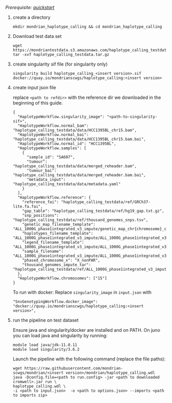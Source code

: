 

*Prerequisite: [quickstart](README.md)*


1. create a directory 
    ```
    mkdir mondrian_haplotype_calling && cd mondrian_haplotype_calling
    ```
2. Download test data set

    ```
    wget https://mondriantestdata.s3.amazonaws.com/haplotype_calling_testdata.tar.gz
    tar -xvf haplotype_calling_testdata.tar.gz
    ```
3. create singularity sif file (for singularity only)
    ```
    singularity build haplotype_calling_<insert version>.sif docker://quay.io/mondrianscwgs/haplotype_calling:<insert version>
    ```


4. create input json file

    replace `<path to refdir>` with the reference dir we downloaded in the beginning of this guide.
    
    ```
    {
      "HaplotypeWorkflow.singularity_image": "<path-to-singularity-sif>",
      "HaplotypeWorkflow.normal_bam": "haplotype_calling_testdata/data/HCC1395BL_chr15.bam",
      "HaplotypeWorkflow.normal_bai": "haplotype_calling_testdata/data/HCC1395BL_chr15.bam.bai",
      "HaplotypeWorkflow.normal_id": "HCC1395BL",
      "HaplotypeWorkflow.samples": [
        {
          "sample_id": "SA607",
          "tumour": "haplotype_calling_testdata/data/merged_reheader.bam",
          "tumour_bai": "haplotype_calling_testdata/data/merged_reheader.bam.bai",
          "metadata_input": "haplotype_calling_testdata/data/metadata.yaml"
        }
      ],
      "HaplotypeWorkflow.reference": {
        "reference_fai": "haplotype_calling_testdata/ref/GRCh37-lite.fa.fai",
        "gap_table": "haplotype_calling_testdata/ref/hg19_gap.txt.gz",
        "snp_positions": "haplotype_calling_testdata/ref/thousand_genomes_snps.tsv",
        "genetic_map_filename_template": "ALL_1000G_phase1integrated_v3_impute/genetic_map_chr{chromosome}_combined_b37.txt",
        "haplotypes_filename_template": "ALL_1000G_phase1integrated_v3_impute/ALL_1000G_phase1integrated_v3_chr{chromosome}_impute.hap.gz",
        "legend_filename_template": "ALL_1000G_phase1integrated_v3_impute/ALL_1000G_phase1integrated_v3_chr{chromosome}_impute.legend.gz",
        "sample_filename": "ALL_1000G_phase1integrated_v3_impute/ALL_1000G_phase1integrated_v3.sample",
        "phased_chromosome_x": "X_nonPAR",
        "thousand_genomes_impute_tar": "haplotype_calling_testdata/ref/ALL_1000G_phase1integrated_v3_impute.tar"
      },
      "HaplotypeWorkflow.chromosomes": ["15"]
    }
    ```

    To run with docker: Replace `singularity_image` in `input.json` with
    ```
    "SnvGenotypingWorkflow.docker_image": "docker://quay.io/mondrianscwgs/haplotype_calling:<insert version>",
    ```

5. run the pipeline on test dataset

    Ensure java and singularity/docker are installed and on PATH. On juno you can load  java and singularity by running:
    
    ```
    module load java/jdk-11.0.11
    module load singularity/3.6.2
    ```
    
    Launch the pipeline with the following command (replace the file paths):
    
    ```
    wget https://raw.githubusercontent.com/mondrian-scwgs/mondrian/<insert version>/mondrian/haplotype_calling.wdl
    java -Dconfig.file=<path to run.config> -jar <path to downloaded cromwell>.jar run \
    haplotype_calling.wdl \
    -i <path to input.json>  -o <path to options.json> --imports <path to imports zip>
    ```
